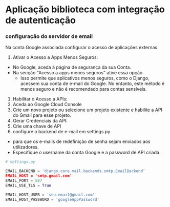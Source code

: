 # Aplicação biblioteca com integração de autenticação

### configuração do servidor de email
Na conta Google associada configurar o acesso de aplicações externas
1. Ativar o Acesso a Apps Menos Seguros: 
  * No Google, aceda à página de segurança da sua Conta. 
  * Na secção "Acesso a apps menos seguros" ative essa opção. 
    * Isso permite que aplicativos menos seguros, como o Django, acessem sua conta de e-mail do Google. No entanto, este método é menos seguro e não é recomendado para contas sensíveis.
1. Habilitar o Acesso a APIs: 
  1. Aceda ao Google Cloud Console
  1. Crie um novo projeto ou selecione um projeto existente e habilite a API do Gmail para esse projeto.
1. Gerar Credenciais da API: 
  1. Crie uma chave de API
2. configure o backend de e-mail em settings.py 
  * para que os e-mails de redefinição de senha sejam enviados aos utilizadores. 
  * Especifique o username da conta Google e a password de API criada.

```python
# settings.py

EMAIL_BACKEND = 'django.core.mail.backends.smtp.EmailBackend’
EMAIL_HOST = 'smtp.gmail.com'
EMAIL_PORT = 587
EMAIL_USE_TLS = True

EMAIL_HOST_USER = 'seu.email@gmail.com'
EMAIL_HOST_PASSWORD = 'googleAppPassword'
```
